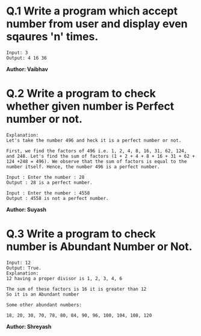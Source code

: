 # Q.1 Write a program which accept number from user and display even sqaures 'n' times.
```
Input: 3
Output: 4 16 36
```
**Author: Vaibhav**

# Q.2 Write a program to check whether given number is Perfect number or not.
```
Explanation: 
Let's take the number 496 and heck it is a perfect number or not.

First, we find the factors of 496 i.e. 1, 2, 4, 8, 16, 31, 62, 124, and 248. Let's find the sum of factors (1 + 2 + 4 + 8 + 16 + 31 + 62 + 124 +248 = 496). We observe that the sum of factors is equal to the number itself. Hence, the number 496 is a perfect number.

Input : Enter the number : 28
Output : 28 is a perfect number.

Input : Enter the number : 4558
Output : 4558 is not a perfect number.
```
**Author: Suyash**

# Q.3 Write a program to check number is Abundant Number or Not.
``` 
Input: 12
Output: True.
Explanation:
12 having a proper divisor is 1, 2, 3, 4, 6 

The sum of these factors is 16 it is greater than 12 
So it is an Abundant number

Some other abundant numbers: 

18, 20, 30, 70, 78, 80, 84, 90, 96, 100, 104, 108, 120

```

**Author: Shreyash**

